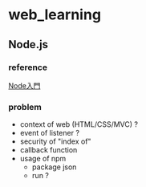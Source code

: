 # web_learning
## Node.js
### reference
[Node入門](https://www.nodebeginner.org/index-zh-tw.html)
### problem
* context of web (HTML/CSS/MVC) ?
* event of listener ?
* security of "index of"
* callback function 
* usage of npm
    - package json
    - run ?